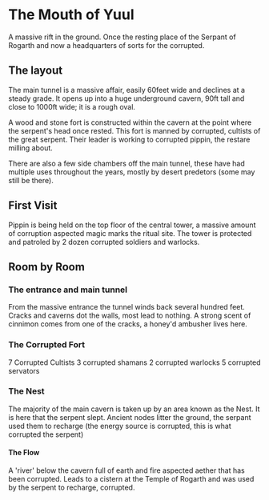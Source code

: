 # The Mouth of Yuul

A massive rift in the ground. Once the resting place of the Serpant of Rogarth and now a headquarters of sorts for the corrupted.

## The layout

The main tunnel is a massive affair, easily 60feet wide and declines at a steady grade. It opens up into a huge underground cavern, 90ft tall and close to 1000ft wide; it is a rough oval.

A wood and stone fort is constructed within the cavern at the point where the serpent's head once rested. This fort is manned by corrupted, cultists of the great serpent. Their leader is working to corrupted pippin, the restare milling about.

There are also a few side chambers off the main tunnel, these have had multiple uses throughout the years, mostly by desert predetors (some may still be there).

## First Visit

Pippin is being held on the top floor of the central tower, a massive amount of corruption aspected magic marks the ritual site. The tower is protected and patroled by 2 dozen corrupted soldiers and warlocks.

## Room by Room

### The entrance and main tunnel

From the massive entrance the tunnel winds back several hundred feet. Cracks and caverns dot the walls, most lead to nothing. A strong scent of cinnimon comes from one of the cracks, a honey'd ambusher lives here.

### The Corrupted Fort

7 Corrupted Cultists
3 corrupted shamans
2 corrupted warlocks
5 corrupted servators

### The Nest

The majority of the main cavern is taken up by an area known as the Nest. It is here that the serpent slept. Ancient nodes litter the ground, the serpant used them to recharge (the energy source is corrupted, this is what corrupted the serpent)

#### The Flow

A 'river' below the cavern full of earth and fire aspected aether that has been corrupted. Leads to a cistern at the Temple of Rogarth and was used by the serpent to recharge, corrupted.